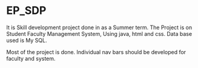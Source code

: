 # EP_SDP

It is  Skill development project done in as a Summer term. The Project is on Student Faculty Management System, Using java, html and css.
Data base used is My SQL.


Most of the project is done. Individual nav bars should be developed for faculty and system.
